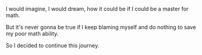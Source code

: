 I would imagine, I would dream, how it could be if I could be a master for math.

But it's never gonna be true if I keep blaming myself and do nothing to save my poor math ability.

So I decided to continue this journey.